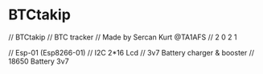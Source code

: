 # BTCtakip
// BTCtakip
// BTC tracker
// Made by Sercan Kurt @TA1AFS
// 2 0 2 1

// Esp-01 (Esp8266-01)
// I2C 2*16 Lcd
// 3v7 Battery charger & booster 
// 18650 Battery 3v7
